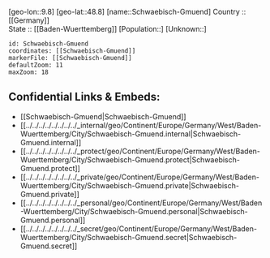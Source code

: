 ﻿---
location: [48.8,9.8] 
mapzoom: [7,12] 
mapmarker: city 
type: City
tags:
- geo/City


SpocWebEntityId: 34125
isDeleted: false
confidential: public

---
[geo-lon::9.8] 
[geo-lat::48.8] 
[name::Schwaebisch-Gmuend] 
Country :: [[Germany]]  
State :: [[Baden-Wuerttemberg]] 
[Population::] 
[Unknown::] 


```leaflet
id: Schwaebisch-Gmuend
coordinates: [[Schwaebisch-Gmuend]] 
markerFile: [[Schwaebisch-Gmuend]] 
defaultZoom: 11 
maxZoom: 18
```


## Confidential Links & Embeds: 
- [[Schwaebisch-Gmuend|Schwaebisch-Gmuend]]  
- [[../../../../../../../../_internal/geo/Continent/Europe/Germany/West/Baden-Wuerttemberg/City/Schwaebisch-Gmuend.internal|Schwaebisch-Gmuend.internal]] 
- [[../../../../../../../../_protect/geo/Continent/Europe/Germany/West/Baden-Wuerttemberg/City/Schwaebisch-Gmuend.protect|Schwaebisch-Gmuend.protect]] 
- [[../../../../../../../../_private/geo/Continent/Europe/Germany/West/Baden-Wuerttemberg/City/Schwaebisch-Gmuend.private|Schwaebisch-Gmuend.private]] 
- [[../../../../../../../../_personal/geo/Continent/Europe/Germany/West/Baden-Wuerttemberg/City/Schwaebisch-Gmuend.personal|Schwaebisch-Gmuend.personal]] 
- [[../../../../../../../../_secret/geo/Continent/Europe/Germany/West/Baden-Wuerttemberg/City/Schwaebisch-Gmuend.secret|Schwaebisch-Gmuend.secret]] 
